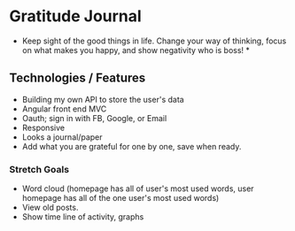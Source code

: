 # Gratitude Journal

* Keep sight of the good things in life. Change your way of thinking, focus on what
makes you happy, and show negativity who is boss! *

## Technologies / Features
* Building my own API to store the user's data
* Angular front end MVC
* Oauth; sign in with FB, Google, or Email
* Responsive
* Looks a journal/paper
* Add what you are grateful for one by one, save when ready.

### Stretch Goals
* Word cloud (homepage has all of user's most used words, user homepage has all of the one user's most used words)
* View old posts.
* Show time line of activity, graphs